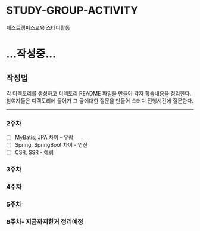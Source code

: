 # STUDY-GROUP-ACTIVITY
패스트캠퍼스교육 스터디활동

# ...작성중...

## 작성법

각 디렉토리를 생성하고 디렉토리 README 파일을 만들어 각자 학습내용을 정리한다. 참여자들은 디렉토리에 들어가 그 글에대한 질문을 만들어 스터디 진행시간에 질문한다.

<hr>

### 2주차
- [ ] MyBatis, JPA 차이 - 우람
- [ ] Spring, SpringBoot 차이 - 영진
- [ ] CSR, SSR - 예림

### 3주차

### 4주차

### 5주차

### 6주차- 지금까지한거 정리예정


